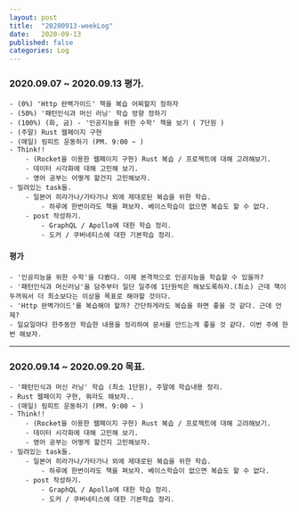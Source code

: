 ```yaml
---
layout: post
title:  "20200913-weekLog"
date:   2020-09-13
published: false
categories: Log
---
```

### 2020.09.07 ~ 2020.09.13 평가.
    - (0%) 'Http 완벽가이드' 책을 복습 어찌할지 정하자   
    - (50%) '패턴인식과 머신 러닝' 학습 방향 정하기  
    - (100%) (화, 금) - '인공지능을 위한 수학' 책을 보기 ( 7단원 )  
    - (주말) Rust 웹페이지 구현  
    - (매일) 링피트 운동하기 (PM. 9:00 ~ )
    - Think!!  
        - (Rocket을 이용한 웹페이지 구현) Rust 복습 / 프로젝트에 대해 고려해보기.  
        - 데이터 시각화에 대해 고민해 보기.  
        - 영어 공부는 어떻게 할건지 고민해보자.  
    - 밀려있는 task들.
        - 일본어 히라가나/가타가나 외에 제대로된 복습을 위한 학습.  
            - 하루에 한번이라도 책을 펴보자. 베이스학습이 없으면 복습도 할 수 없다.  
        - post 작성하기.  
            - GraphQL / Apollo에 대한 학습 정리.  
            - 도커 / 쿠버네티스에 대한 기본학습 정리.  


#### 평가
    - '인공지능을 위한 수학'을 다봤다. 이제 본격적으로 인공지능을 학습할 수 있을까?  
    - '패턴인식과 머신러닝'을 담주부터 일단 일주에 1단원씩은 해보도록하자.(최소) 근데 책이 두꺼워서 더 최소보다는 이상을 목표로 해야할 것이다.  
    - 'Http 완벽가이드'를 복습해야 할까? 간단하게라도 복습을 하면 좋을 것 같다. 근데 언제?  
    - 일요일마다 한주동안 학습한 내용을 정리하여 문서를 만드는게 좋을 것 같다. 이번 주에 한번 해보자.
---

### 2020.09.14 ~ 2020.09.20 목표.
    - '패턴인식과 머신 러닝' 학습 (최소 1단원), 주말에 학습내용 정리.  
    - Rust 웹페이지 구현, 뭐라도 해보자..  
    - (매일) 링피트 운동하기 (PM. 9:00 ~ )
    - Think!!  
        - (Rocket을 이용한 웹페이지 구현) Rust 복습 / 프로젝트에 대해 고려해보기.  
        - 데이터 시각화에 대해 고민해 보기.  
        - 영어 공부는 어떻게 할건지 고민해보자.  
    - 밀려있는 task들.
        - 일본어 히라가나/가타가나 외에 제대로된 복습을 위한 학습.  
            - 하루에 한번이라도 책을 펴보자. 베이스학습이 없으면 복습도 할 수 없다.  
        - post 작성하기.  
            - GraphQL / Apollo에 대한 학습 정리.  
            - 도커 / 쿠버네티스에 대한 기본학습 정리.  